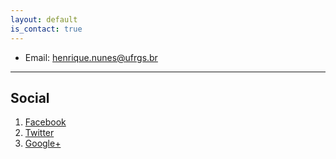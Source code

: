 ```yaml
---
layout: default
is_contact: true
---
```


* Email: [henrique.nunes@ufrgs.br](mailto:henrique.nunes@ufrgs.br)


---

## Social

1. [Facebook](#)
2. [Twitter](#)
3. [Google+](#)
